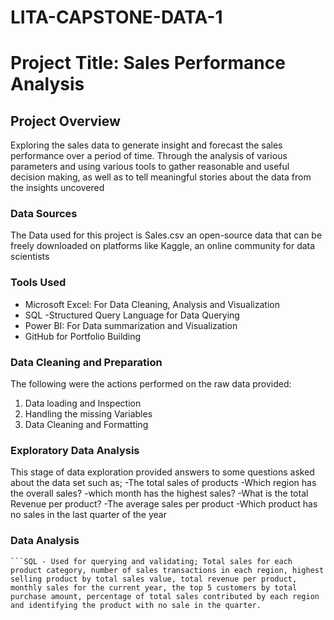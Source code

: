 # LITA-CAPSTONE-DATA-1

# Project Title: Sales Performance Analysis

## Project Overview
Exploring the sales data to generate insight and forecast the sales performance over a period of time. Through the analysis of various parameters and using various tools to gather reasonable and useful decision making, as well as to tell meaningful stories about the data from the insights uncovered
### Data Sources
The Data used for this project is Sales.csv an open-source data that can be freely downloaded on platforms like Kaggle, an online community for data scientists

### Tools Used
- Microsoft Excel: For Data Cleaning, Analysis and Visualization
- SQL -Structured Query Language for Data Querying
- Power BI: For Data summarization and Visualization
- GitHub for Portfolio Building
   
### Data Cleaning and Preparation
The following were the actions performed on the raw data provided:
  1. Data loading and Inspection
  2. Handling the missing Variables
  3. Data Cleaning and Formatting

### Exploratory Data Analysis
This stage of data exploration  provided answers to some questions asked about the data set such as;
-The total sales of products
-Which region has the overall sales?
-which month has the highest sales?
-What is the total Revenue per product?
-The average sales per product
-Which product has no sales in the last quarter of the year 

### Data Analysis
``` Excel pivot tables were used in summarizing total sales by product, region, and month.
```SQL - Used for querying and validating; Total sales for each product category, number of sales transactions in each region, highest selling product by total sales value, total revenue per product, monthly sales for the current year, the top 5 customers by total purchase amount, percentage of total sales contributed by each region and identifying the product with no sale in the quarter.



